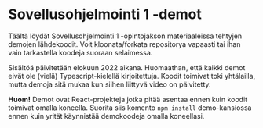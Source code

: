 # Sovellusohjelmointi 1 -demot

Täältä löydät Sovellusohjelmointi 1 -opintojakson materiaaleissa tehtyjen demojen lähdekoodit. Voit kloonata/forkata repositorya vapaasti tai ihan vain tarkastella koodeja suoraan selaimessa.

Sisältöä päivitetään elokuun 2022 aikana. Huomaathan, että kaikki demot eivät ole (vielä) Typescript-kielellä kirjoitettuja. Koodit toimivat toki yhtälailla, mutta demoja sitä mukaa kun siihen liittyvä video on päivitetty.  

__Huom!__ Demot ovat React-projekteja jotka pitää asentaa ennen kuin koodit toimivat omalla koneella. Suorita siis komento `npm install` demo-kansiossa ennen kuin yrität käynnistää demokoodeja omalla koneellasi.
